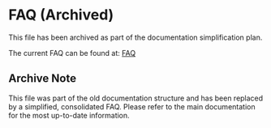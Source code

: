 # FAQ (Archived)

This file has been archived as part of the documentation simplification plan. 

The current FAQ can be found at: [FAQ](../faq.md)

## Archive Note

This file was part of the old documentation structure and has been replaced by a simplified, consolidated FAQ. Please refer to the main documentation for the most up-to-date information.